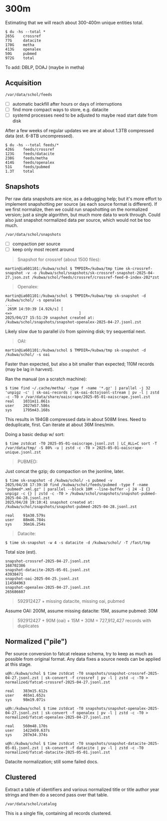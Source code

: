 # 300m

Estimating that we will reach about 300-400m unique entities total.

```
$ du -hs --total *
265G    crossref
77G     datacite
170G    metha
413G    openalex
50G     pubmed
972G    total
```

To add: DBLP, DOAJ (maybe in metha)

## Acquisition

```
/var/data/schol/feeds
```

* [ ] automatic backfill after hours or days of interruptions
* [ ] find more compact ways to store, e.g. datacite
* [ ] systemd processes need to be adjusted to maybe read start date from disk

After a few weeks of regular updates we are at about 1.3TB compressed data
(est. 6-8TB uncompressed).

```
$ du -hs --total feeds/*
426G    feeds/crossref
123G    feeds/datacite
238G    feeds/metha
414G    feeds/openalex
51G     feeds/pubmed
1.3T    total
```

## Snapshots

Per raw data snapshots are nice, as a debugging help; but it's more effort to
implement snapshotting per source (as each source format is different). If we
first normalize, then we could run snapshotting on the normalized version; just
a single algorithm, but much more data to work through. Could also just
snapshot normalized data per source, which would not be too much.

```
/var/data/schol/snapshots
```

* [ ] compaction per source
* [ ] keep only most recent around

> Snapshot for crossref (about 1500 files):

```
martin@ia601101:/kubwa/schol $ TMPDIR=/kubwa/tmp time sk-crossref-snapshot -v -o /kubwa/schol/snapshots/sk-crossref-snapshot-2025-04-27.json.zst /kubwa/schol/feeds/crossref/crossref-feed-0-index-202*zst
```

> Openalex:

```
martin@ia601101:/kubwa/schol $ TMPDIR=/kubwa/tmp sk-snapshot -d /kubwa/schol/ -s openalex
...
 265M 14:59:39 [4.92k/s] [                                                                                                                                                                                   <=>                              ]
2025/04/27 15:51:29 snapshot created at: /kubwa/schol/snapshots/snapshot-openalex-2025-04-27.jsonl.zst
```

Likely slow due to parallel i/o from spinning disk; try sequential next.

> OAI:

```
martin@ia601101:/kubwa/schol $ TMPDIR=/kubwa/tmp sk-snapshot -d /kubwa/schol/ -s oai
```

Faster than expected, but also a bit smaller than expected; 110M records (may
be lag in harvest).

Ran the manual (on a scratch machine):

```
$ time find ~/.cache/metha/ -type f -name '*.gz' | parallel -j 32 'unpigz -c' | sk-oai-records | sk-oai-dctojsonl-stream | pv -l | zstd -c -T0 > /var/data/share/oaiscrape/2025-05-01-oaiscrape.jsonl.zst
real    1031m11.061s
user    2027m57.586s
sys     1795m43.168s
```

This results in 194GB compressed data in about 508M lines. Need to deduplicate,
first. Can iterate at about 36M lines/min.

Doing a basic dedup w/ sort:

```
$ time zstdcat -T0 2025-05-01-oaiscrape.jsonl.zst | LC_ALL=C sort -T /var/data/tmp/ -S 80% -u | zstd -c -T0 > 2025-05-01-oaiscrape-unique.jsonl.zst
```

> PUBMED:

Just concat the gzip; do compaction on the jsonline, later.

```
$ time sk-snapshot -d /kubwa/schol/ -s pubmed -v
2025/04/28 17:39:10 find /kubwa/schol/feeds/pubmed -type f -name "pubmed*.xml.gz" | parallel --block 10M --line-buffer -j 24 -I {} unpigz -c {} | zstd -c -T0 > /kubwa/schol/snapshots/snapshot-pubmed-2025-04-28.jsonl.zst
2025/04/28 19:10:41 snapshot created at: /kubwa/schol/snapshots/snapshot-pubmed-2025-04-28.jsonl.zst

real    91m30.579s
user    88m46.784s
sys     36m16.254s
```

> Datacite:

```
$ time sk-snapshot -w 4 -s datacite -d /kubwa/schol/ -T /fast/tmp
```

Total size (est).

```
snapshot-crossref-2025-04-27.jsonl.zst
168702386
snapshot-datacite-2025-05-01.jsonl.zst
43938471
snapshot-oai-2025-04-25.jsonl.zst
114584963
snapshot-openalex-2025-04-27.jsonl.zst
265686607
```

> 592912427 + missing datacite, missing oai, pubmed

Assume OAI: 200M, assume missing datacite: 15M, assume pubmed: 30M

> 592912427 + 90M (oai) + 15M + 30M = 727,912,427 records with duplicates

## Normalized ("pile")

Per source conversion to fatcat release schema, try to keep as much as possible
from original format. Any data fixes a source needs can be applied at this
stage.

```
u@h:/kubwa/schol $ time zstdcat -T0 snapshots/snapshot-crossref-2025-04-27.jsonl.zst | sk-convert -f crossref | pv -l | zstd -c -T0 > normalized/fatcat-crossref-2025-04-27.jsonl.zst

real    383m15.612s
user    465m1.652s
sys     98m19.071s

u@h:/kubwa/schol $ time zstdcat -T0 snapshots/snapshot-openalex-2025-04-27.jsonl.zst | sk-convert -f openalex | pv -l | zstd -c -T0 > normalized/fatcat-openalex-2025-04-27.jsonl.zst

real    560m48.170s
user    1422m59.637s
sys     207m34.374s

u@h:/kubwa/schol $ time zstdcat -T0 snapshots/snapshot-datacite-2025-05-01.jsonl.zst | sk-convert -f datacite | pv -l | zstd -c -T0 normalized/fatcat-datacite-2025-05-01.jsonl.zst
```

Datacite normalization; still some failed docs.





## Clustered

Extract a table of identifiers and various normalized title or title author
year strings and then do a second pass over that table.

```
/var/data/schol/catalog
```

This is a single file, containing all records clustered.



